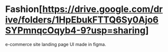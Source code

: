 # Fashion[https://drive.google.com/drive/folders/1HpEbukFTTQ6Sy0Ajo6SYPmnqcOqyb4-9?usp=sharing]
e-commerce site landing page UI made in figma.
